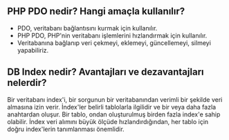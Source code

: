 
## PHP PDO nedir? Hangi amaçla kullanılır?
- PDO, veritabanı bağlantısını kurmak için kullanılır.
- PHP PDO, PHP'nin veritabanı işlemlerini hızlandırmak için kullanılır. 
- Veritabanına bağlanıp veri çekmeyi, eklemeyi, güncellemeyi, silmeyi yapabiliriz.



## DB Index nedir? Avantajları ve dezavantajları nelerdir?
Bir veritabanı index'i, bir sorgunun bir veritabanından verimli bir şekilde veri almasına izin verir.
İndex'ler belirli tablolarla ilgilidir ve bir veya daha fazla anahtardan oluşur. 
Bir tablo, ondan oluşturulmuş birden fazla index'e sahip olabilir.
İndex veri alımını büyük ölçüde hızlandırdığından, her tablo için doğru index'lerin tanımlanması önemlidir.
